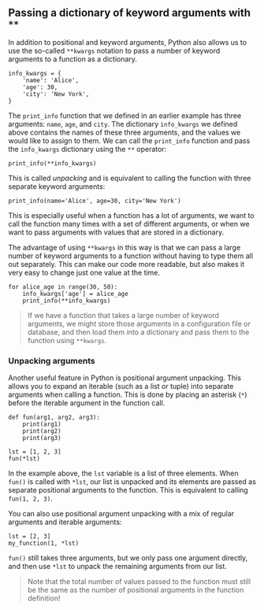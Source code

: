 ## Passing a dictionary of keyword arguments with `**`

In addition to positional and keyword arguments, Python also allows us to use the so-called `**kwargs` notation to pass a number of keyword arguments to a function as a dictionary.

    info_kwargs = {
        'name': 'Alice',
        'age': 30,
        'city': 'New York',
    }

The `print_info` function that we defined in an earlier example has three arguments: `name`, `age`, and `city`. The dictionary `info_kwargs` we defined above contains the names of these three arguments, and the values we would like to assign to them. We can call the `print_info` function and pass the `info_kwargs` dictionary using the `**` operator:

    print_info(**info_kwargs)

This is called _unpacking_ and is equivalent to calling the function with three separate keyword arguments:

    print_info(name='Alice', age=30, city='New York')

This is especially useful when a function has a lot of arguments, we want to call the function many times with a set of different arguments, or when we want to pass arguments with values that are stored in a dictionary.

The advantage of using `**kwargs` in this way is that we can pass a large number of keyword arguments to a function without having to type them all out separately. This can make our code more readable, but also makes it very easy to change just one value at the time.

    for alice_age in range(30, 50):
        info_kwargs['age'] = alice_age
        print_info(**info_kwargs)

> If we have a function that takes a large number of keyword arguments, we might store those arguments in a configuration file or database, and then load them into a dictionary and pass them to the function using `**kwargs`.

### Unpacking arguments

Another useful feature in Python is positional argument unpacking. This allows you to expand an iterable (such as a list or tuple) into separate arguments when calling a function. This is done by placing an asterisk (`*`) before the iterable argument in the function call.

    def fun(arg1, arg2, arg3):
        print(arg1)
        print(arg2)
        print(arg3)

    lst = [1, 2, 3]
    fun(*lst)

In the example above, the `lst` variable is a list of three elements. When `fun()` is called with `*lst`, our list is unpacked and its elements are passed as separate positional arguments to the function. This is equivalent to calling `fun(1, 2, 3)`.

You can also use positional argument unpacking with a mix of regular arguments and iterable arguments:

    lst = [2, 3]
    my_function(1, *lst)

`fun()` still takes three arguments, but we only pass one argument directly, and then use `*lst` to unpack the remaining arguments from our list.

> Note that the total number of values passed to the function must still be the same as the number of positional arguments in the function definition!
